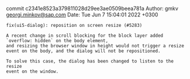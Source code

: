 commit c2341e8523a379811028d29ee3ae0509beea781a
Author: gmkv <georgi.minkov@sap.com>
Date:   Tue Jun 7 15:04:01 2022 +0300

    fix(ui5-dialog): reposition on screen resize (#5283)
    
    A recent change in scroll blocking for the block layer added
    `overflow: hidden` on the body element,
    and resizing the browser window in height would not trigger a resize
    event on the body, and the dialog will not be repositioned.
    
    To solve this case, the dialog has been changed to listen to the resize
    event on the window.

